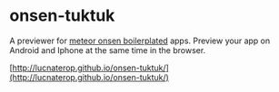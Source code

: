 # onsen-tuktuk
A previewer for [meteor onsen boilerplated](https://github.com/LucNaterop/boilerplates/tree/master/todos-onsen-meteor) apps. Preview your app on Android and Iphone at the same time in the browser. 

[http://lucnaterop.github.io/onsen-tuktuk/](http://lucnaterop.github.io/onsen-tuktuk/)
